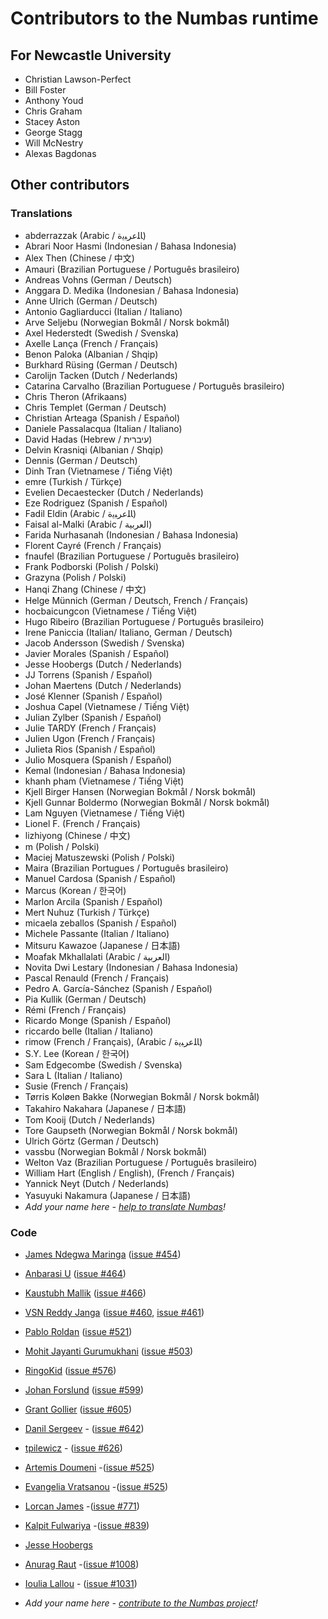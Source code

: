 # Contributors to the Numbas runtime

## For Newcastle University

* Christian Lawson-Perfect
* Bill Foster
* Anthony Youd
* Chris Graham
* Stacey Aston
* George Stagg
* Will McNestry
* Alexas Bagdonas

## Other contributors

### Translations

* abderrazzak (Arabic / ﺎﻠﻋﺮﺒﻳﺓ)
* Abrari Noor Hasmi (Indonesian / Bahasa Indonesia)
* Alex Then (Chinese / 中文)
* Amauri (Brazilian Portuguese / Português brasileiro)
* Andreas Vohns (German / Deutsch)
* Anggara D. Medika (Indonesian / Bahasa Indonesia)
* Anne Ulrich (German / Deutsch)
* Antonio Gagliarducci (Italian / Italiano)
* Arve Seljebu (Norwegian Bokmål / Norsk bokmål)
* Axel Hederstedt (Swedish / Svenska)
* Axelle Lança (French / Français)
* Benon Paloka (Albanian / Shqip)
* Burkhard Rüsing (German / Deutsch)
* Carolijn Tacken (Dutch / Nederlands)
* Catarina Carvalho (Brazilian Portuguese / Português brasileiro)
* Chris Theron (Afrikaans)
* Chris Templet (German / Deutsch)
* Christian Arteaga (Spanish / Español)
* Daniele Passalacqua (Italian / Italiano)
* David Hadas (Hebrew / עיברית)
* Delvin Krasniqi (Albanian / Shqip)
* Dennis (German / Deutsch)
* Dinh Tran (Vietnamese / Tiếng Việt)
* emre (Turkish / Türkçe)
* Evelien Decaestecker (Dutch / Nederlands)
* Eze Rodriguez (Spanish / Español)
* Fadil Eldin (Arabic / ﺎﻠﻋﺮﺒﻳﺓ)
* Faisal al-Malki (Arabic / العربية)
* Farida Nurhasanah (Indonesian / Bahasa Indonesia)
* Florent Cayré (French / Français)
* fnaufel (Brazilian Portuguese / Português brasileiro)
* Frank Podborski (Polish / Polski)
* Grazyna (Polish / Polski)
* Hanqi Zhang (Chinese / 中文)
* Helge Münnich (German / Deutsch, French / Français)
* hocbaicungcon (Vietnamese / Tiếng Việt)
* Hugo Ribeiro (Brazilian Portuguese / Português brasileiro)
* Irene Paniccia (Italian/ Italiano, German / Deutsch)
* Jacob Andersson (Swedish / Svenska)
* Javier Morales (Spanish / Español)
* Jesse Hoobergs (Dutch / Nederlands)
* JJ Torrens (Spanish / Español)
* Johan Maertens (Dutch / Nederlands)
* José Klenner (Spanish / Español)
* Joshua Capel (Vietnamese / Tiếng Việt)
* Julian Zylber (Spanish / Español)
* Julie TARDY (French / Français)
* Julien Ugon (French / Français)
* Julieta Rios (Spanish / Español)
* Julio Mosquera (Spanish / Español)
* Kemal (Indonesian / Bahasa Indonesia)
* khanh pham (Vietnamese / Tiếng Việt)
* Kjell Birger Hansen (Norwegian Bokmål / Norsk bokmål)
* Kjell Gunnar Boldermo (Norwegian Bokmål / Norsk bokmål)
* Lam Nguyen (Vietnamese / Tiếng Việt)
* Lionel F. (French / Français)
* lizhiyong (Chinese / 中文)
* m (Polish / Polski)
* Maciej Matuszewski (Polish / Polski)
* Maira (Brazilian Portugues / Português brasileiro)
* Manuel Cardosa (Spanish / Español)
* Marcus (Korean / 한국어)
* Marlon Arcila (Spanish / Español)
* Mert Nuhuz (Turkish / Türkçe)
* micaela zeballos (Spanish / Español)
* Michele Passante (Italian / Italiano)
* Mitsuru Kawazoe (Japanese / 日本語)
* Moafak Mkhallalati (Arabic / العربية)
* Novita Dwi Lestary (Indonesian / Bahasa Indonesia)
* Pascal Renauld (French / Français)
* Pedro A. García-Sánchez (Spanish / Español)
* Pia Kullik (German / Deutsch)
* Rémi (French / Français)
* Ricardo Monge (Spanish / Español)
* riccardo belle (Italian / Italiano)
* rimow (French / Français), (Arabic / ﺎﻠﻋﺮﺒﻳﺓ)
* S.Y. Lee (Korean / 한국어)
* Sam Edgecombe (Swedish / Svenska)
* Sara L (Italian / Italiano)
* Susie (French / Français)
* Tørris Koløen Bakke (Norwegian Bokmål / Norsk bokmål)
* Takahiro Nakahara (Japanese / 日本語)
* Tom Kooij (Dutch / Nederlands)
* Tore Gaupseth (Norwegian Bokmål / Norsk bokmål)
* Ulrich Görtz (German / Deutsch)
* vassbu (Norwegian Bokmål / Norsk bokmål)
* Welton Vaz (Brazilian Portuguese / Português brasileiro)
* William Hart (English / English), (French / Français)
* Yannick Neyt (Dutch / Nederlands)
* Yasuyuki Nakamura (Japanese / 日本語)
* *Add your name here - [help to translate Numbas](https://poeditor.com/join/project/4yrwn1Nc2l)!*

### Code

* [James Ndegwa Maringa](https://github.com/wandeg) ([issue #454](https://github.com/numbas/Numbas/issues/454))
* [Anbarasi U](https://github.com/anbarasiu) ([issue #464](https://github.com/numbas/Numbas/issues/464))
* [Kaustubh Mallik](https://github.com/kaustubhmallik) ([issue #466](https://github.com/numbas/Numbas/issues/466))
* [VSN Reddy Janga](https://github.com/janga1997) ([issue #460](https://github.com/numbas/Numbas/issues/460), [issue #461](https://github.com/numbas/Numbas/issues/461))
* [Pablo Roldan](https://github.com/Roldans) ([issue #521](https://github.com/numbas/Numbas/issues/521))
* [Mohit Jayanti Gurumukhani](https://github.com/mjguru) ([issue #503](https://github.com/numbas/Numbas/issues/503))
* [RingoKid](https://github.com/RingoKid) ([issue #576](https://github.com/numbas/Numbas/issues/573))
* [Johan Forslund](https://github.com/johanforslund) ([issue #599](https://github.com/numbas/Numbas/issues/599))
* [Grant Gollier](https://github.com/gragollier) ([issue #605](https://github.com/numbas/Numbas/issues/605))
* [Danil Sergeev](https://github.com/yungcatx) - ([issue #642](https://github.com/numbas/Numbas/issues/634))
* [tpilewicz](https://github.com/tpilewicz) - ([issue #626](https://github.com/numbas/Numbas/issues/626))
* [Artemis Doumeni](https://github.com/artemdou) -([issue #525](https://github.com/numbas/Numbas/issues/525))
* [Evangelia Vratsanou](https://github.com/EVratsanou) -([issue #525](https://github.com/numbas/Numbas/issues/525))
* [Lorcan James](https://github.com/lorcanj) -([issue #771](https://github.com/numbas/Numbas/issues/771))
* [Kalpit Fulwariya](https://github.com/kalpitf1) -([issue #839](https://github.com/numbas/Numbas/issues/839))
* [Jesse Hoobergs](https://github.com/jhoobergs)
* [Anurag Raut](https://github.com/Anurag-Raut) -([issue #1008](https://github.com/numbas/Numbas/issues/1008))
* [Ioulia Lallou](https://github.com/itlallou) - ([issue #1031](https://github.com/numbas/Numbas/issues/1031))

* *Add your name here - [contribute to the Numbas project](http://www.numbas.org.uk/contributing-to-numbas/)!*
